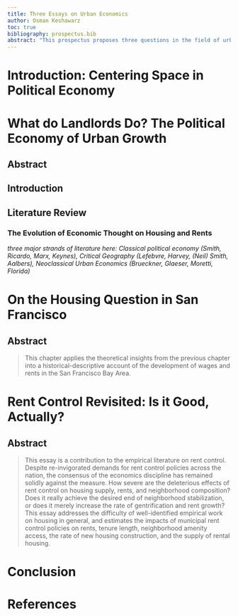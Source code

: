 ```yaml
---
title: Three Essays on Urban Economics
author: Osman Keshawarz
toc: true
bibliography: prospectus.bib
abstract: "This prospectus proposes three questions in the field of urban political economy. The first is a theoretical question on the relationship between urban growth, wages, and rents, based on classical political economy treatments of the land question. The second is a historical-discriptive question that applies the theoretical insights of the first chapter to the recent burst of growth and subsequent crisis of housing in San Francisco. The final question is on the impacts of rent control laws in the United States."
---
```


# Introduction: Centering Space in Political Economy

# What do Landlords Do? The Political Economy of Urban Growth

## Abstract

## Introduction

## Literature Review

### The Evolution of Economic Thought on Housing and Rents

*three major strands of literature here: Classical political economy (Smith,
Ricardo, Marx, Keynes), Critical Geography (Lefebvre, Harvey, (Neil) Smith,
Aalbers), Neoclassical Urban Economics (Brueckner, Glaeser, Moretti, Florida)*


# On the Housing Question in San Francisco

## Abstract

>This chapter applies the theoretical insights from the previous chapter
into a historical-descriptive account of the development of wages and
rents in the San Francisco Bay Area.

# Rent Control Revisited: Is it Good, Actually? 

## Abstract

>This essay is a contribution to the empirical literature on rent control.
Despite re-invigorated demands for rent control policies across the
nation, the consensus of the economics discipline has remained solidly
against the measure. How severe are the deleterious effects of rent
control on housing supply, rents, and neighborhood composition? Does it
really achieve the desired end of neighborhood stabilization, or does it
merely increase the rate of gentrification and rent growth? This essay
addresses the difficulty of well-identified empirical work on housing in
general, and estimates the impacts of municipal rent control policies on
rents, tenure length, neighborhood amenity access, the rate of new housing
construction, and the supply of rental housing.

# Conclusion

# References
